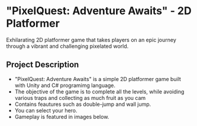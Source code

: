 # "PixelQuest: Adventure Awaits" - 2D Platformer
Exhilarating 2D platformer game that takes players on an epic journey through a vibrant and challenging pixelated world.
## Project Description

* "PixelQuest: Adventure Awaits" is a simple 2D platformer game built with Unity and C# programimg language.
* The objective of the game is to complete all the levels, while avoiding various traps and collecting as much fruit as you cam
* Contains feautures such as double-jump and wall jump.
* You can select your hero.
* Gameplay is featured in images below.
